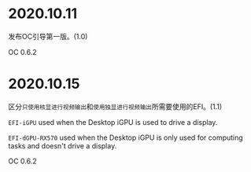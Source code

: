 # 2020.10.11

发布OC引导第一版。(1.0)

OC 0.6.2



# 2020.10.15

区分`只使用核显进行视频输出`和`使用独显进行视频输出`所需要使用的EFI。(1.1)

`EFI-iGPU` used when the Desktop iGPU is used to drive a display.

`EFI-dGPU-RX570` used when the Desktop iGPU is only used for computing tasks and doesn't drive a display.	

OC 0.6.2

